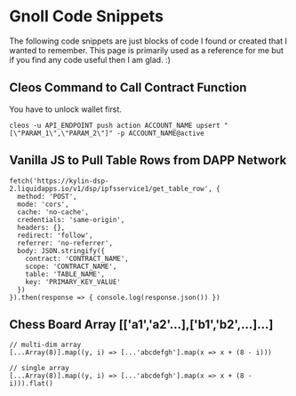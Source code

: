 # Gnoll Code Snippets

The following code snippets are just blocks of code I found or created that I wanted to remember. This page is primarily used as a reference for me but if you find any code useful then I am glad. :)

## Cleos Command to Call Contract Function

You have to unlock wallet first.

```
cleos -u API_ENDPOINT push action ACCOUNT_NAME upsert "[\"PARAM_1\",\"PARAM_2\"]" -p ACCOUNT_NAME@active
```

## Vanilla JS to Pull Table Rows from DAPP Network

```
fetch('https://kylin-dsp-2.liquidapps.io/v1/dsp/ipfsservice1/get_table_row', {
  method: 'POST',
  mode: 'cors',
  cache: 'no-cache',
  credentials: 'same-origin',
  headers: {},
  redirect: 'follow',
  referrer: 'no-referrer',
  body: JSON.stringify({
    contract: 'CONTRACT_NAME',
    scope: 'CONTRACT_NAME',
    table: 'TABLE_NAME',
    key: 'PRIMARY_KEY_VALUE'
  })
}).then(response => { console.log(response.json()) })
```

## Chess Board Array [['a1','a2'...],['b1','b2',...]...]

```
// multi-dim array
[...Array(8)].map((y, i) => [...'abcdefgh'].map(x => x + (8 - i)))

// single array
[...Array(8)].map((y, i) => [...'abcdefgh'].map(x => x + (8 - i))).flat()
```
